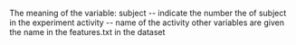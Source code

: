 The meaning of the variable:
subject -- indicate the number the of subject in the experiment
activity -- name of the activity
other variables are given the name in the features.txt in the dataset